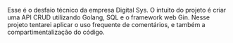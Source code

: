 Esse é o desfaio técnico da empresa Digital Sys. 
O intuito do projeto é criar uma API CRUD utilizando Golang, SQL e o framework web Gin. Nesse projeto tentarei aplicar o uso frequente de comentários, e também a compartimentalização do código. 
